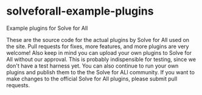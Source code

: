 solveforall-example-plugins
===========================

Example plugins for Solve for All

These are the source code for the actual plugins by Solve for All used on the site. Pull requests for fixes, more features, and more plugins are very welcome! Also keep in mind you can upload your own plugins to Solve for All without our approval. This is probably indispensible for testing, since we don't have a test harness yet. You can also continue to run your own plugins and publish them to the the Solve for ALl community. If you want to make changes to the official Solve for All plugins, please submit pull requests.
